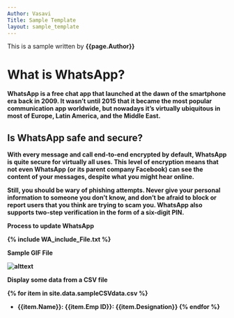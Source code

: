```yaml
---
Author: Vasavi
Title: Sample Template
layout: sample_template
---
```

This is a sample written by <b> {{page.Author}} <b>

# What is WhatsApp? 
WhatsApp is a free chat app that launched at the dawn of the smartphone era back in 2009. It wasn’t until 2015 that it became the most popular communication app worldwide, but nowadays it’s virtually ubiquitous in most of Europe, Latin America, and the Middle East.

## Is WhatsApp safe and secure? 
With every message and call end-to-end encrypted by default, WhatsApp is quite secure for virtually all uses. This level of encryption means that not even WhatsApp (or its parent company Facebook) can see the content of your messages, despite what you might hear online.

Still, you should be wary of phishing attempts. Never give your personal information to someone you don’t know, and don’t be afraid to block or report users that you think are trying to scam you. WhatsApp also supports two-step verification in the form of a six-digit PIN.

<b> Process to update WhatsApp </b>

{% include WA_include_File.txt %}

<b> Sample GIF File </b>

![alttext](SampleGIFImage.gif)

<b>Display some data from a CSV file </b>

{% for item in site.data.sampleCSVdata.csv %}
- {{item.Name}}: {{item.Emp ID}}: {{item.Designation}}
{% endfor %}

